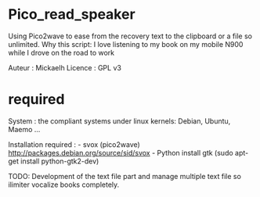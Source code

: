 Pico_read_speaker
=================

Using Pico2wave to ease from the recovery text to the clipboard or a file so unlimited.
Why this script: I love listening to my book on my mobile N900 while I
    drove on the road to work


Auteur : Mickaelh
Licence : GPL v3

required
========

System : the compliant systems under linux kernels: Debian, Ubuntu, Maemo ...

Installation required :
    - svox (pico2wave) http://packages.debian.org/source/sid/svox
    - Python install gtk (sudo apt-get install python-gtk2-dev)


TODO:
    Development of the text file part and manage multiple text file so
    ilimiter vocalize books completely.
